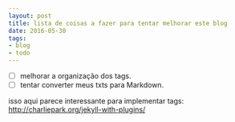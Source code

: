 ```yaml
---
layout: post
title: lista de coisas a fazer para tentar melhorar este blog
date: 2016-05-30
tags: 
- blog
- todo
---
```

- [ ] melhorar a organização dos tags.
- [ ] tentar converter meus txts para Markdown.

isso aqui parece interessante para implementar tags:
http://charliepark.org/jekyll-with-plugins/
